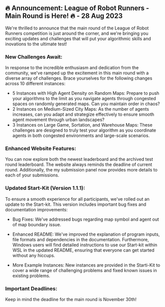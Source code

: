 ## 🔥 Announcement: League of Robot Runners - Main Round is Here! 🔥 - 28 Aug 2023

We're thrilled to announce that the main round of the League of Robot Runners competition is just around the corner, and we're bringing you exciting updates and challenges that will put your algorithmic skills and inovations to the ultimate test!

### New Challenges Await:
In response to the incredible enthusiasm and dedication from the community, we've ramped up the excitement in this main round with a diverse array of challenges. Brace yourselves for the following changes across 10 different instances:
- 5 Instances with High Agent Density on Random Maps: Prepare to push your algorithms to the limit as you navigate agents through congested spaces on randomly generated maps. Can you maintain order in chaos?
- 2 Instances on Medium-Sized City Maps: As the number of agents increases, can you adapt and strategize effectively to ensure smooth agent movement through urban landscapes?
- 3 Instances on Large Game, Sortation, and Warehouse Maps: These challenges are designed to truly test your algorithm as you coordinate agents in both congested environments and large-scale scenarios.

### Enhanced Website Features:
You can now explore both the newest leaderboard and the archived test round leaderboard. The website always reminds the deadline of current round. Additionally, the my submission panel now provides more details to each of your submissions.

### Updated Start-Kit (Version 1.1.1):
To ensure a smooth experience for all participants, we've rolled out an update to the Start-kit. This version includes important bug fixes and documentation improvements:

- Bug Fixes: We've addressed bugs regarding map symbol and agent out of map boundary issue. 

- Enhanced README: We've improved the explanation of program inputs, file formats and dependencies in the documentation. Furthermore, Windows users will find detailed instructions to use our Start-kit within WSL in the updated README, ensuring that everyone can get started without any hiccups.

- More Example Instances: New instances are provided in the Starti-Kit to cover a wide range of challenging problems and fixed known issues in existing problems.

### Important Deadlines: 
Keep in mind the deadline for the main round is November 30th!

